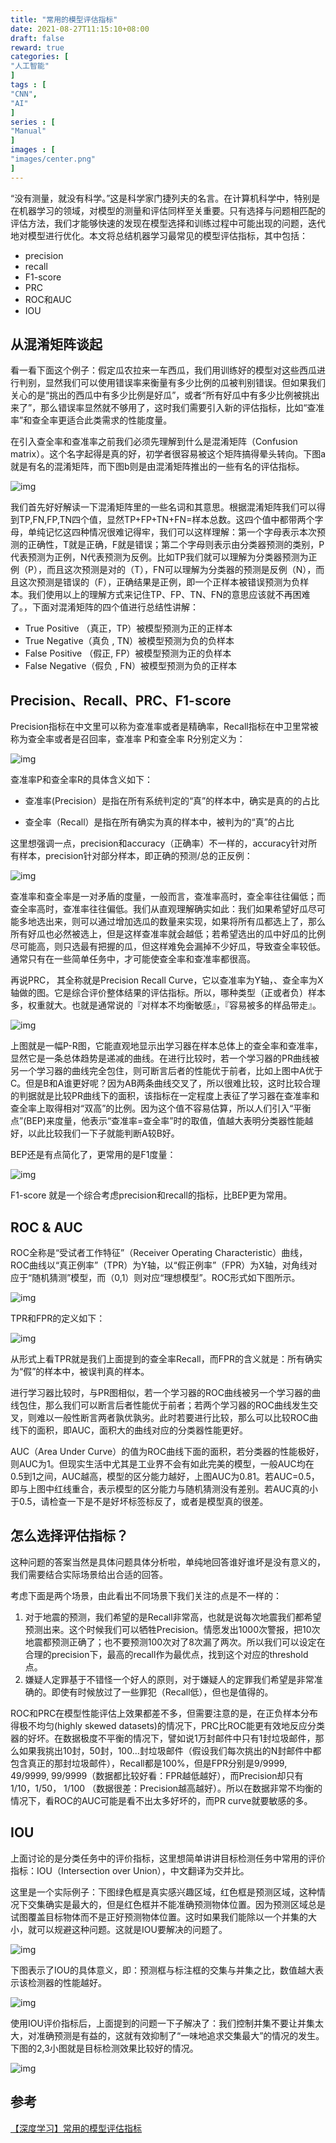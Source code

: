 ```yaml
---
title: "常用的模型评估指标"
date: 2021-08-27T11:15:10+08:00
draft: false
reward: true
categories: [
"人工智能"
]
tags : [
"CNN",
"AI"
]
series : [
"Manual"
]
images : [
"images/center.png"
]
---
```


[comment]: <> "# 常用的模型评估指标"

“没有测量，就没有科学。”这是科学家门捷列夫的名言。在计算机科学中，特别是在机器学习的领域，对模型的测量和评估同样至关重要。只有选择与问题相匹配的评估方法，我们才能够快速的发现在模型选择和训练过程中可能出现的问题，迭代地对模型进行优化。本文将总结机器学习最常见的模型评估指标，其中包括：

- precision
- recall
- F1-score
- PRC
- ROC和AUC
- IOU

## 从混淆矩阵谈起

看一看下面这个例子：假定瓜农拉来一车西瓜，我们用训练好的模型对这些西瓜进行判别，显然我们可以使用错误率来衡量有多少比例的瓜被判别错误。但如果我们关心的是“挑出的西瓜中有多少比例是好瓜”，或者“所有好瓜中有多少比例被挑出来了”，那么错误率显然就不够用了，这时我们需要引入新的评估指标，比如“查准率”和查全率更适合此类需求的性能度量。

在引入查全率和查准率之前我们必须先理解到什么是混淆矩阵（Confusion matrix）。这个名字起得是真的好，初学者很容易被这个矩阵搞得晕头转向。下图a就是有名的混淆矩阵，而下图b则是由混淆矩阵推出的一些有名的评估指标。

![img](https://picgo.6and.ltd/img/15752039601-20210606001019125.png)

我们首先好好解读一下混淆矩阵里的一些名词和其意思。根据混淆矩阵我们可以得到TP,FN,FP,TN四个值，显然TP+FP+TN+FN=样本总数。这四个值中都带两个字母，单纯记忆这四种情况很难记得牢，我们可以这样理解：第一个字母表示本次预测的正确性，T就是正确，F就是错误；第二个字母则表示由分类器预测的类别，P代表预测为正例，N代表预测为反例。比如TP我们就可以理解为分类器预测为正例（P），而且这次预测是对的（T），FN可以理解为分类器的预测是反例（N），而且这次预测是错误的（F），正确结果是正例，即一个正样本被错误预测为负样本。我们使用以上的理解方式来记住TP、FP、TN、FN的意思应该就不再困难了。，下面对混淆矩阵的四个值进行总结性讲解：

- True Positive （真正，TP）被模型预测为正的正样本
- True Negative（真负 , TN）被模型预测为负的负样本
- False Positive （假正, FP）被模型预测为正的负样本
- False Negative（假负 , FN）被模型预测为负的正样本

## Precision、Recall、PRC、F1-score

Precision指标在中文里可以称为查准率或者是精确率，Recall指标在中卫里常被称为查全率或者是召回率，查准率 P和查全率 R分别定义为：

![img](https://picgo.6and.ltd/img/15752040781-20210606001041338.png)

查准率P和查全率R的具体含义如下：

- 查准率(Precision）是指在所有系统判定的“真”的样本中，确实是真的的占比

- 查全率（Recall）是指在所有确实为真的样本中，被判为的“真”的占比

这里想强调一点，precision和accuracy（正确率）不一样的，accuracy针对所有样本，precision针对部分样本，即正确的预测/总的正反例：

![img](https://picgo.6and.ltd/img/15752041511-20210606001050674.png)

查准率和查全率是一对矛盾的度量，一般而言，查准率高时，查全率往往偏低；而查全率高时，查准率往往偏低。我们从直观理解确实如此：我们如果希望好瓜尽可能多地选出来，则可以通过增加选瓜的数量来实现，如果将所有瓜都选上了，那么所有好瓜也必然被选上，但是这样查准率就会越低；若希望选出的瓜中好瓜的比例尽可能高，则只选最有把握的瓜，但这样难免会漏掉不少好瓜，导致查全率较低。通常只有在一些简单任务中，才可能使查全率和查准率都很高。

再说PRC， 其全称就是Precision Recall Curve，它以查准率为Y轴，、查全率为X轴做的图。它是综合评价整体结果的评估指标。所以，哪种类型（正或者负）样本多，权重就大。也就是通常说的『对样本不均衡敏感』，『容易被多的样品带走』。

![img](https://picgo.6and.ltd/img/15752042061-20210606001058431.png)

 

上图就是一幅P-R图，它能直观地显示出学习器在样本总体上的查全率和查准率，显然它是一条总体趋势是递减的曲线。在进行比较时，若一个学习器的PR曲线被另一个学习器的曲线完全包住，则可断言后者的性能优于前者，比如上图中A优于C。但是B和A谁更好呢？因为AB两条曲线交叉了，所以很难比较，这时比较合理的判据就是比较PR曲线下的面积，该指标在一定程度上表征了学习器在查准率和查全率上取得相对“双高”的比例。因为这个值不容易估算，所以人们引入“平衡点”(BEP)来度量，他表示“查准率=查全率”时的取值，值越大表明分类器性能越好，以此比较我们一下子就能判断A较B好。

BEP还是有点简化了，更常用的是F1度量：

![img](https://picgo.6and.ltd/img/1093303-20180224205027586-434414606-20210606001107596.png)

 

F1-score 就是一个综合考虑precision和recall的指标，比BEP更为常用。

## ROC & AUC

ROC全称是“受试者工作特征”（Receiver Operating Characteristic）曲线，ROC曲线以“真正例率”（TPR）为Y轴，以“假正例率”（FPR）为X轴，对角线对应于“随机猜测”模型，而（0,1）则对应“理想模型”。ROC形式如下图所示。

![img](https://picgo.6and.ltd/img/1093303-20180224204355006-1724131879-20210606001115340.png)

TPR和FPR的定义如下：

![img](https://picgo.6and.ltd/img/1093303-20180224205043320-355960721-20210606001123917.png)

从形式上看TPR就是我们上面提到的查全率Recall，而FPR的含义就是：所有确实为“假”的样本中，被误判真的样本。

进行学习器比较时，与PR图相似，若一个学习器的ROC曲线被另一个学习器的曲线包住，那么我们可以断言后者性能优于前者；若两个学习器的ROC曲线发生交叉，则难以一般性断言两者孰优孰劣。此时若要进行比较，那么可以比较ROC曲线下的面积，即AUC，面积大的曲线对应的分类器性能更好。

AUC（Area Under Curve）的值为ROC曲线下面的面积，若分类器的性能极好，则AUC为1。但现实生活中尤其是工业界不会有如此完美的模型，一般AUC均在0.5到1之间，AUC越高，模型的区分能力越好，上图AUC为0.81。若AUC=0.5，即与上图中红线重合，表示模型的区分能力与随机猜测没有差别。若AUC真的小于0.5，请检查一下是不是好坏标签标反了，或者是模型真的很差。

## 怎么选择评估指标？

这种问题的答案当然是具体问题具体分析啦，单纯地回答谁好谁坏是没有意义的，我们需要结合实际场景给出合适的回答。

考虑下面是两个场景，由此看出不同场景下我们关注的点是不一样的：

1. 对于地震的预测，我们希望的是Recall非常高，也就是说每次地震我们都希望预测出来。这个时候我们可以牺牲Precision。情愿发出1000次警报，把10次地震都预测正确了；也不要预测100次对了8次漏了两次。所以我们可以设定在合理的precision下，最高的recall作为最优点，找到这个对应的threshold点。
2. 嫌疑人定罪基于不错怪一个好人的原则，对于嫌疑人的定罪我们希望是非常准确的。即使有时候放过了一些罪犯（Recall低），但也是值得的。

ROC和PRC在模型性能评估上效果都差不多，但需要注意的是，在正负样本分布得极不均匀(highly skewed datasets)的情况下，PRC比ROC能更有效地反应分类器的好坏。在数据极度不平衡的情况下，譬如说1万封邮件中只有1封垃圾邮件，那么如果我挑出10封，50封，100...封垃圾邮件（假设我们每次挑出的N封邮件中都包含真正的那封垃圾邮件），Recall都是100%，但是FPR分别是9/9999, 49/9999, 99/9999（数据都比较好看：FPR越低越好），而Precision却只有1/10，1/50， 1/100 （数据很差：Precision越高越好）。所以在数据非常不均衡的情况下，看ROC的AUC可能是看不出太多好坏的，而PR curve就要敏感的多。

## IOU

上面讨论的是分类任务中的评价指标，这里想简单讲讲目标检测任务中常用的评价指标：IOU（Intersection over Union），中文翻译为交并比。

这里是一个实际例子：下图绿色框是真实感兴趣区域，红色框是预测区域，这种情况下交集确实是最大的，但是红色框并不能准确预测物体位置。因为预测区域总是试图覆盖目标物体而不是正好预测物体位置。这时如果我们能除以一个并集的大小，就可以规避这种问题。这就是IOU要解决的问题了。

![img](https://picgo.6and.ltd/img/1093303-20180224204408601-1945220368-20210606001133992.png)

下图表示了IOU的具体意义，即：预测框与标注框的交集与并集之比，数值越大表示该检测器的性能越好。

![img](https://picgo.6and.ltd/img/1093303-20180224204418589-582088419-300x225-20210606001143340.png)

使用IOU评价指标后，上面提到的问题一下子解决了：我们控制并集不要让并集太大，对准确预测是有益的，这就有效抑制了“一味地追求交集最大”的情况的发生。下图的2,3小图就是目标检测效果比较好的情况。

![img](https://picgo.6and.ltd/img/1093303-20180224204428523-871794088-20210606001152619.png)

 

## 参考

[【深度学习】常用的模型评估指标](https://www.cnblogs.com/skyfsm/p/8467613.html) 


